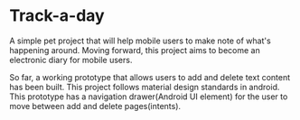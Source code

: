 # Track-a-day
A simple pet project that will help mobile users to make note of what's happening around. Moving forward, this project aims to become an electronic diary for mobile users.


So far, a working prototype that allows users to add and delete text content has been built. This project follows material design standards in android.
This prototype has a navigation drawer(Android UI element) for the user to move between add and delete pages(intents).
